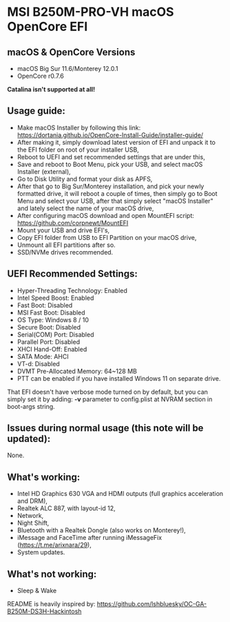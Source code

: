 # MSI B250M-PRO-VH macOS OpenCore EFI 

## macOS & OpenCore Versions
- macOS Big Sur 11.6/Monterey 12.0.1
- OpenCore r0.7.6

**Catalina isn't supported at all!**

## Usage guide:
- Make macOS Installer by following this link: https://dortania.github.io/OpenCore-Install-Guide/installer-guide/
- After making it, simply download latest version of EFI and unpack it to the EFI folder on root of your installer USB,
- Reboot to UEFI and set recommended settings that are under this,
- Save and reboot to Boot Menu, pick your USB, and select macOS Installer (external),
- Go to Disk Utility and format your disk as APFS,
- After that go to Big Sur/Monterey installation, and pick your newly formatted drive, it will reboot a couple of times, then simply go to Boot Menu and select your USB, after that simply select "macOS Installer" and lately select the name of your macOS drive,
- After configuring macOS download and open MountEFI script: https://github.com/corpnewt/MountEFI
- Mount your USB and drive EFI's,
- Copy EFI folder from USB to EFI Partition on your macOS drive, 
- Unmount all EFI partitions after so. 
- SSD/NVMe drives recommended.

## UEFI Recommended Settings:
- Hyper-Threading Technology: Enabled
- Intel Speed Boost: Enabled
- Fast Boot: Disabled
- MSI Fast Boot: Disabled
- OS Type: Windows 8 / 10
- Secure Boot: Disabled
- Serial(COM) Port: Disabled
- Parallel Port: Disabled
- XHCI Hand-Off: Enabled
- SATA Mode: AHCI
- VT-d: Disabled
- DVMT Pre-Allocated Memory: 64~128 MB
- PTT can be enabled if you have installed Windows 11 on separate drive.

That EFI doesn't have verbose mode turned on by default, but you can simply set it by adding:
**-v** parameter to config.plist at NVRAM section in boot-args string.

## Issues during normal usage (this note will be updated):
None.

## What's working:
- Intel HD Graphics 630 VGA and HDMI outputs (full graphics acceleration and DRM),
- Realtek ALC 887, with layout-id 12,
- Network,
- Night Shift,
- Bluetooth with a Realtek Dongle (also works on Monterey!),
- iMessage and FaceTime after running iMessageFix (https://t.me/arixnara/29),
- System updates.

## What's not working:
- Sleep & Wake

README is heavily inspired by: https://github.com/lshbluesky/OC-GA-B250M-DS3H-Hackintosh
